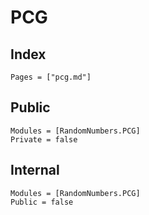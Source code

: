 # PCG

## Index
```@index
Pages = ["pcg.md"]
```

## Public
```@autodocs
Modules = [RandomNumbers.PCG]
Private = false
```

## Internal
```@autodocs
Modules = [RandomNumbers.PCG]
Public = false
```
